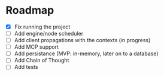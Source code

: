 # Roadmap
- [X] Fix running the project
- [ ] Add engine/node scheduler
- [ ] Add client propagations with the contexts (in progress)
- [ ] Add MCP support
- [ ] Add persistance (MVP: in-memory, later on to a database)
- [ ] Add Chain of Thought
- [ ] Add tests